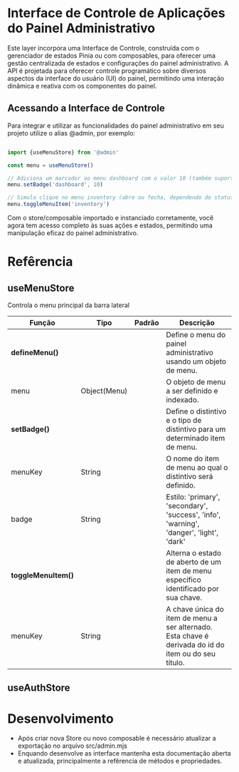 # Interface de Controle de Aplicações do Painel Administrativo

Este layer incorpora uma Interface de Controle, construída com o gerenciador de estados Pinia ou com composables, para
oferecer uma gestão centralizada de estados e configurações do painel administrativo. A API é projetada para oferecer
controle programático sobre diversos aspectos da interface do usuário (UI) do painel, permitindo uma interação dinâmica
e reativa com os componentes do painel.

## Acessando a Interface de Controle

Para integrar e utilizar as funcionalidades do painel administrativo em seu projeto utilize o alias @admin, por exemplo:

```javascript

import {useMenuStore} from '@admin'

const menu = useMenuStore()

// Adiciona um marcador ao menu dashboard com o valor 10 (também suporte string)
menu.setBadge('dashboard', 10)

// Simula clique no menu inventory (abre ou fecha, dependendo do status atual) 
menu.toggleMenuItem('inventory')

```

Com o store/composable importado e instanciado corretamente, você agora tem acesso completo às suas ações e estados,
permitindo uma
manipulação eficaz do painel administrativo.

# Refêrencia

## useMenuStore

Controla o menu principal da barra lateral

| Função               | Tipo         | Padrão | Descrição                                                                                            |
|----------------------|--------------|--------|------------------------------------------------------------------------------------------------------|
| **defineMenu()**     |              |        | Define o menu do painel administrativo usando um objeto de menu.                                     |
| menu                 | Object(Menu) |        | O objeto de menu a ser definido e indexado.                                                          |
| **setBadge()**       |              |        | Define o distintivo e o tipo de distintivo para um determinado item de menu.                         |
| menuKey              | String       |        | O nome do item de menu ao qual o distintivo será definido.                                           |
| badge                | String       |        | Estilo: 'primary', 'secondary', 'success', 'info', 'warning', 'danger', 'light', 'dark'              |
| **toggleMenuItem()** |              |        | Alterna o estado de aberto de um item de menu específico identificado por sua chave.                 |
| menuKey              | String       |        | A chave única do item de menu a ser alternado. Esta chave é derivada do id do item ou do seu título. |

## useAuthStore

# Desenvolvimento

* Após criar nova Store ou novo composable é necessário atualizar a exportação no arquivo src/admin.mjs
* Enquando desenvolve as interface mantenha esta documentação aberta e atualizada, principalmente a refêrencia de
  métodos e propriedades.
